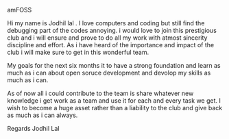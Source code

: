 
amFOSS

Hi my name is Jodhil lal . I love computers and coding  but still find the debugging part of the codes annoying.
i would love to join this prestigious club and i will ensure and prove to do all my work with atmost sincerity discipline and effort.
As i have heard of the importance and impact of the club i will make sure to get in this wonderful team.

My goals for the next six months it to have a strong foundation and learn as much as i can about open soruce development and devolop my skills as much as i can.

As of now all i could contribute to the team is share whatever new knowledge i get work as a team and use it for each and every task we get.
I wish to become a huge asset rather than a liability to the club and give back as much as i can always.

Regards
Jodhil Lal
